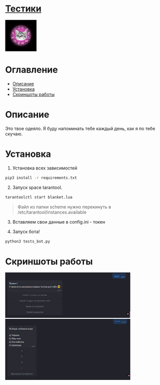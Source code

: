 # [Тестики](https://icq.im/testik_bot)

<a href="https://icq.im/testik_bot"><img src="https://github.com/ICQ-BOTS/tests_bot/blob/main/tests.png" width="100" height="100"></a>


# Оглавление 
 - [Описание](https://github.com/ICQ-BOTS/tests_bot#описание)
 - [Установка](https://github.com/ICQ-BOTS/tests_bot#установка)
 - [Скриншоты работы](https://github.com/ICQ-BOTS/tests_bot#скриншоты-работы)

# Описание
Это твое одеяло. Я буду напоминать тебе каждый день, как я по тебе скучаю.

# Установка

1. Установка всех зависимостей 
```bash
pip3 install -r requirements.txt
```

2. Запуск space tarantool.
```bash
tarantoolctl start blanket.lua
```
> Файл из папки scheme нужно перекинуть в /etc/tarantool/instances.available

3. Вставляем свои данные в config.ini - токен

4. Запуск бота!
```bash
python3 tests_bot.py
```

# Скриншоты работы
<img src="https://github.com/ICQ-BOTS/tests_bot/blob/main/img/1.png" width="400">
<img src="https://github.com/ICQ-BOTS/tests_bot/blob/main/img/2.png" width="400">